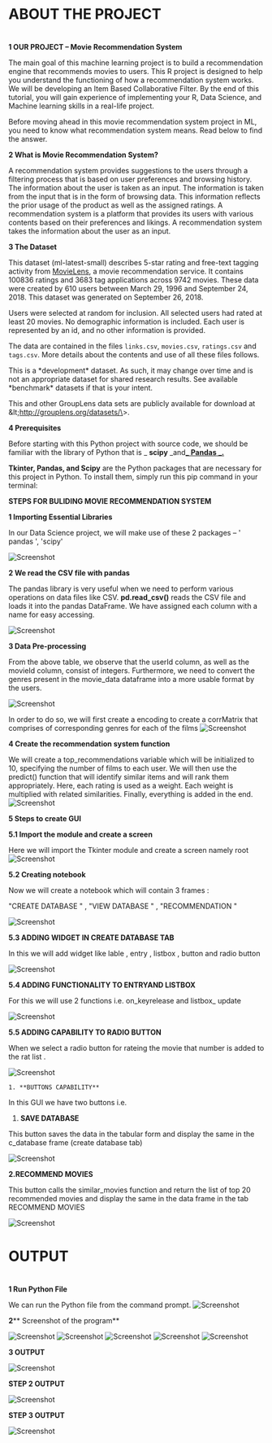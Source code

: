 # **ABOUT THE PROJECT**

#

**1 OUR PROJECT – Movie Recommendation System**

The main goal of this machine learning project is to build a recommendation engine that recommends movies to users. This R project is designed to help you understand the functioning of how a recommendation system works. We will be developing an Item Based Collaborative Filter. By the end of this tutorial, you will gain experience of implementing your R, Data Science, and Machine learning skills in a real-life project.

Before moving ahead in this movie recommendation system project in ML, you need to know what recommendation system means. Read below to find the answer.

**2 What is Movie Recommendation System?**

A recommendation system provides suggestions to the users through a filtering process that is based on user preferences and browsing history. The information about the user is taken as an input. The information is taken from the input that is in the form of browsing data. This information reflects the prior usage of the product as well as the assigned ratings. A recommendation system is a platform that provides its users with various contents based on their preferences and likings. A recommendation system takes the information about the user as an input.

**3 The Dataset**

This dataset (ml-latest-small) describes 5-star rating and free-text tagging activity from [MovieLens](http://movielens.org), a movie recommendation service. It contains 100836 ratings and 3683 tag applications across 9742 movies. These data were created by 610 users between March 29, 1996 and September 24, 2018. This dataset was generated on September 26, 2018.

Users were selected at random for inclusion. All selected users had rated at least 20 movies. No demographic information is included. Each user is represented by an id, and no other information is provided.

The data are contained in the files `links.csv`, `movies.csv`, `ratings.csv` and `tags.csv`. More details about the contents and use of all these files follows.

This is a \*development\* dataset. As such, it may change over time and is not an appropriate dataset for shared research results. See available \*benchmark\* datasets if that is your intent.

This and other GroupLens data sets are publicly available for download at \&lt;http://grouplens.org/datasets/\&gt;.

**4 Prerequisites**

Before starting with this Python project with source code, we should be familiar with the library of Python that is _ **scipy** _and[_ **Pandas** _](https://data-flair.training/blogs/pandas-tutorials-home/)[**.**](https://data-flair.training/blogs/pandas-tutorials-home/)

**Tkinter, Pandas, and Scipy** are the Python packages that are necessary for this project in Python. To install them, simply run this pip command in your terminal:



**STEPS FOR BULIDING MOVIE RECOMMENDATION SYSTEM**

**1 Importing Essential Libraries**

In our Data Science project, we will make use of these 2 packages – &#39; pandas &#39;, &#39;scipy&#39;

![Screenshot](1.png)

**2 We read the CSV file with pandas**

The pandas library is very useful when we need to perform various operations on data files like CSV. **pd.read\_csv()** reads the CSV file and loads it into the pandas DataFrame. We have assigned each column with a name for easy accessing.

![Screenshot](12.png)


**3 Data Pre-processing**

From the above table, we observe that the userId column, as well as the movieId column, consist of integers. Furthermore, we need to convert the genres present in the movie\_data dataframe into a more usable format by the users.

![Screenshot](3.png)


In order to do so, we will first create a encoding to create a corrMatrix that comprises of corresponding genres for each of the films ![Screenshot](4.png)

**4 Create the recommendation system function**

We will create a top\_recommendations variable which will be initialized to 10, specifying the number of films to each user. We will then use the predict() function that will identify similar items and will rank them appropriately. Here, each rating is used as a weight. Each weight is multiplied with related similarities. Finally, everything is added in the end. ![Screenshot](5.png)


**5 Steps to create GUI**

**5.1 Import the module and create a screen**

Here we will import the Tkinter module and create a screen namely root ![Screenshot](6.png)


**5.2 Creating notebook**

Now we will create a notebook which will contain 3 frames :

&quot;CREATE DATABASE &quot; , &quot;VIEW DATABASE &quot; , &quot;RECOMMENDATION &quot;

![Screenshot](7.png)


**5.3 ADDING WIDGET IN CREATE DATABASE TAB**

In this we will add widget like lable , entry , listbox , button and radio button

![Screenshot](8.png)


**5.4 ADDING FUNCTIONALITY TO ENTRYAND LISTBOX**

For this we will use 2 functions i.e. on\_keyrelease and listbox\_ update

![Screenshot](9.png)


**5.5 ADDING CAPABILITY TO RADIO BUTTON**

When we select a radio button for rateing the movie that number is added to the rat list .

![Screenshot](10.png)

    1. **BUTTONS CAPABILITY**

In this GUI we have two buttons i.e.

1. **SAVE DATABASE**

This button saves the data in the tabular form and display the same in the c\_database frame (create database tab)

![Screenshot](11.png)


**2.RECOMMEND MOVIES**

This button calls the similar\_movies function and return the list of top 20 recommended movies and display the same in the data frame in the tab RECOMMEND MOVIES

![Screenshot](12.png)




#

# **OUTPUT**

#

**1 Run Python File**

We can run the Python file from the command prompt. ![Screenshot](13.png)


**2**** Screenshot of the program**

![Screenshot](14.png)
![Screenshot](15.png)
![Screenshot](16.png)
![Screenshot](17.png)
![Screenshot](18.png)

**3 OUTPUT**

![Screenshot](19.png)




**STEP 2 OUTPUT**

![Screenshot](20.png)

**STEP 3 OUTPUT**

![Screenshot](21.png)
